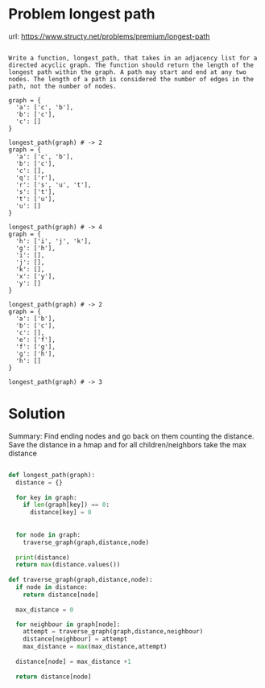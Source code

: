 # Problem longest path

url: https://www.structy.net/problems/premium/longest-path

```

Write a function, longest_path, that takes in an adjacency list for a directed acyclic graph. The function should return the length of the longest path within the graph. A path may start and end at any two nodes. The length of a path is considered the number of edges in the path, not the number of nodes.

graph = {
  'a': ['c', 'b'],
  'b': ['c'],
  'c': []
}

longest_path(graph) # -> 2
graph = {
  'a': ['c', 'b'],
  'b': ['c'],
  'c': [],
  'q': ['r'],
  'r': ['s', 'u', 't'],
  's': ['t'],
  't': ['u'],
  'u': []
}

longest_path(graph) # -> 4
graph = {
  'h': ['i', 'j', 'k'],
  'g': ['h'],
  'i': [],
  'j': [],
  'k': [],
  'x': ['y'],
  'y': []
}

longest_path(graph) # -> 2
graph = {
  'a': ['b'],
  'b': ['c'],
  'c': [],
  'e': ['f'],
  'f': ['g'],
  'g': ['h'],
  'h': []
}

longest_path(graph) # -> 3

```

# Solution


Summary: Find ending nodes and go back on them counting the distance. 
Save the distance in a hmap and for all children/neighbors take the max distance

```Python

def longest_path(graph):
  distance = {}
  
  for key in graph:
    if len(graph[key]) == 0:
      distance[key] = 0
  
  
  for node in graph:
    traverse_graph(graph,distance,node)
  
  print(distance)
  return max(distance.values())
    
def traverse_graph(graph,distance,node):
  if node in distance:
    return distance[node]
  
  max_distance = 0

  for neighbour in graph[node]:
    attempt = traverse_graph(graph,distance,neighbour)
    distance[neighbour] = attempt
    max_distance = max(max_distance,attempt)
  
  distance[node] = max_distance +1 
  
  return distance[node]
    
  

  ```